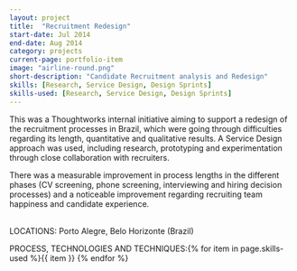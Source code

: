 ```yaml
---
layout: project
title:  "Recruitment Redesign"
start-date: Jul 2014
end-date: Aug 2014
category: projects
current-page: portfolio-item
image: "airline-round.png"
short-description: "Candidate Recruitment analysis and Redesign"
skills: [Research, Service Design, Design Sprints]
skills-used: [Research, Service Design, Design Sprints]
---
```


This was a Thoughtworks internal initiative aiming to support a redesign of the recruitment processes in Brazil, which were going through difficulties regarding its length, quantitative and qualitative results. A Service Design approach was used, including research, prototyping and experimentation through close collaboration with recruiters.

There was a measurable improvement in process lengths in the different phases (CV screening, phone screening, interviewing and hiring decision processes) and a noticeable improvement regarding recruiting team happiness and candidate experience.

<br>
<span class="category-description">LOCATIONS:</span>
Porto Alegre, Belo Horizonte (Brazil)

<span class="category-description">PROCESS, TECHNOLOGIES AND TECHNIQUES:</span>{% for item in page.skills-used %}<span class="skill-item">{{ item }}</span> {% endfor %} 